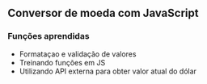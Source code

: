 ## Conversor de moeda com JavaScript

### Funções aprendidas
- Formataçao e validação de valores
- Treinando funções em JS
- Utilizando API externa para obter valor atual do dólar